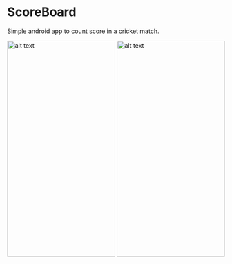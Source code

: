 # ScoreBoard

Simple android app to count score in a cricket match. 


<img src="https://user-images.githubusercontent.com/42913386/116807086-d5575000-ab4e-11eb-9c9c-4d2face34921.jpeg" alt="alt text" width="250" height="500"> <img src="https://user-images.githubusercontent.com/42913386/116807096-d9836d80-ab4e-11eb-96ce-37f61dd70f86.jpeg" alt="alt text" width="250" height="500">
